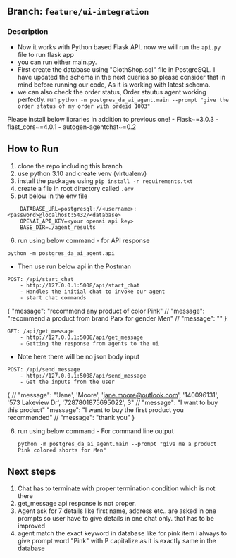 ## Branch: `feature/ui-integration`

### Description

- Now it works with Python based Flask API. now we will run the `api.py` file to run flask app
- you can run either main.py.
- First create the database using "ClothShop.sql" file in PostgreSQL. I have updated the schema in the next queries so please consider that in mind before running our code, As it is working with latest schema.
- we can also check the order status, Order stautus agent working perfectly. run `python -m postgres_da_ai_agent.main --prompt "give the order status of my order with ordeid 1003"`

Please install below libraries in addition to previous one! - Flask~=3.0.3 - flast_cors~=4.0.1 - autogen-agentchat~=0.2

## How to Run

1. clone the repo including this branch
2. use python 3.10 and create venv (virtualenv)
3. install the packages using `pip install -r requirements.txt`
4. create a file in root directory called `.env`
5. put below in the env file

```
	DATABASE_URL=postgresql://<username>:<password>@localhost:5432/<database>
	OPENAI_API_KEY=<your openai api key>
	BASE_DIR=./agent_results

```

6. run using below command - for API response

`python -m postgres_da_ai_agent.api`

- Then use run below api in the Postman

```
POST: /api/start_chat
	- http://127.0.0.1:5008/api/start_chat
	- Handles the initial chat to invoke our agent
	- start chat commands
```

{
"message": "recommend any product of color Pink"
// "message": "recommend a product from brand Parx for gender Men"
// "message": ""
}

```
GET: /api/get_message
	- http://127.0.0.1:5008/api/get_message
	- Getting the response from agents to the ui
```

- Note here there will be no json body input

```
POST: /api/send_message
	- http://127.0.0.1:5008/api/send_message
    - Get the inputs from the user
```

{
// "message": "'Jane', 'Moore', 'jane.moore@outlook.com', '140096131', '573 Lakeview Dr', '7287801875695022', 3"
// "message": "I want to buy this product"
"message": "I want to buy the first product you recommended"
// "message": "thank you"
}

6. run using below command - For command line output

   `python -m postgres_da_ai_agent.main --prompt "give me a product Pink colored shorts for Men"`

## Next steps

1. Chat has to terminate with proper termination condition which is not there
2. get_message api response is not proper.
3. Agent ask for 7 details like first name, address etc.. are asked in one prompts so user have to give details in one chat only. that has to be improved
4. agent match the exact keyword in database like for pink item i always to give prompt word "Pink" with P capitalize as it is exactly same in the database
